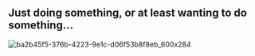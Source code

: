 ## Just doing something, or at least wanting to do something…

![ba2b45f5-376b-4223-9e1c-d06f53b8f8eb_600x284](https://github.com/user-attachments/assets/99f35d90-8a47-47a8-a175-0b2b3c82ea4f)

